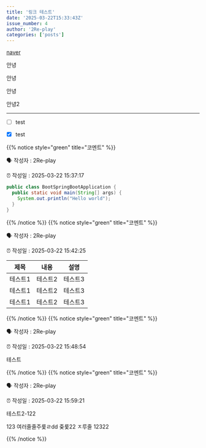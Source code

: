 ```yaml
---
title: '링크 테스트'
date: '2025-03-22T15:33:43Z'
issue_number: 4
author: '2Re-play'
categories: ['posts']
---
```


[naver](https://www.naver.com)

안녕

안녕

안녕



안녕2

---


- [ ] test

- [x] test

{{% notice style="green" title="코멘트" %}}

🗣 작성자 : 2Re-play

⏰ 작성일 : 2025-03-22 15:37:17

```java
public class BootSpringBootApplication {
  public static void main(String[] args) {
    System.out.println("Hello world");
  }
}
```

{{% /notice %}}
{{% notice style="green" title="코멘트" %}}

🗣 작성자 : 2Re-play

⏰ 작성일 : 2025-03-22 15:42:25

|제목|내용|설명|
|------|---|---|
|테스트1|테스트2|테스트3|
|테스트1|테스트2|테스트3|
|테스트1|테스트2|테스트3|

{{% /notice %}}
{{% notice style="green" title="코멘트" %}}

🗣 작성자 : 2Re-play

⏰ 작성일 : 2025-03-22 15:48:54

테스트

{{% /notice %}}
{{% notice style="green" title="코멘트" %}}

🗣 작성자 : 2Re-play

⏰ 작성일 : 2025-03-22 15:59:21

테스트2-122

123
여러줄줄주룾ㄹdd
줒룾22
ㅈ루줄
12322


{{% /notice %}}
